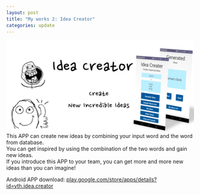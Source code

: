 ```yaml
---
layout: post
title: "My works 2: Idea Creator"
categories: update
---
```

<img src="/images/ideacreator.jpg" class="fit image" width="500"><br />
This APP can create new ideas by combining your input word and the word from database.<br />
You can get inspired by using the combination of the two words and gain new ideas.<br />
If you introduce this APP to your team, you can get more and more new ideas than you can imagine!<br />

Android APP download: <a href="https://play.google.com/store/apps/details?id=yth.idea.creator">play.google.com/store/apps/details?id=yth.idea.creator</a><br />
